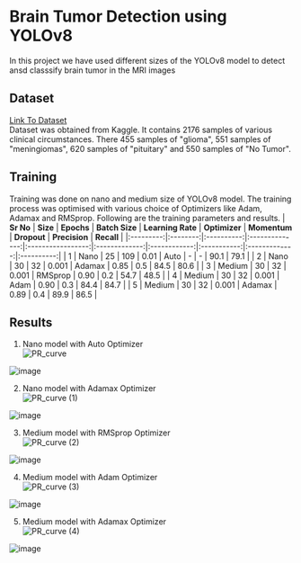 # Brain Tumor Detection using YOLOv8
In this project we have used different sizes of the YOLOv8 model to detect ansd classsify brain tumor in the MRI images
## Dataset 
[Link To Dataset](https://www.kaggle.com/datasets/ammarahmed310/labeled-mri-brain-tumor-dataset)<br>
Dataset was obtained from Kaggle. It contains 2176 samples of various clinical circumstances. There 455 samples of "glioma", 551 samples of "meningiomas", 620 samples of "pituitary" and 550 samples of "No Tumor". 
## Training 

Training was done on nano and medium size of YOLOv8 model. The training process was optimised with various choice of Optimizers like Adam, Adamax and RMSprop. 
Following are the training parameters and results. 
| **Sr No** | **Size** | **Epochs** | **Batch Size** | **Learning Rate** | **Optimizer** | **Momentum** | **Dropout** | **Precision** | **Recall** |
|:---------:|:--------:|:----------:|:--------------:|:-----------------:|:-------------:|:------------:|:-----------:|:-------------:|:----------:|
|     1     |   Nano   |     25     |       109      |        0.01       |      Auto     |       -      |      -      |      90.1     |    79.1    |
|     2     |   Nano   |     30     |       32       |       0.001       |     Adamax    |     0.85     |     0.5     |      84.5     |    80.6    |
|     3     |  Medium  |     30     |       32       |       0.001       |    RMSprop    |     0.90     |     0.2     |      54.7     |    48.5    |
|     4     |  Medium  |     30     |       32       |       0.001       |      Adam     |     0.90     |     0.3     |      84.4     |    84.7    |
|     5     |  Medium  |     30     |       32       |       0.001       |     Adamax    |     0.89     |     0.4     |      89.9     |    86.5    |
## Results
1. Nano model with Auto Optimizer<br>
![PR_curve](https://github.com/chetan0220/Brain-Tumor-Detection-using-YOLOv8/assets/97821311/2bc4fa5e-381a-4b19-913f-7da4b6477f06) <br>

![image](https://github.com/chetan0220/Brain-Tumor-Detection-using-YOLOv8/assets/97821311/5ce90e66-372c-4ee3-9640-fb29aad7e308)<br>

2. Nano model with Adamax Optimizer<br>
![PR_curve (1)](https://github.com/chetan0220/Brain-Tumor-Detection-using-YOLOv8/assets/97821311/79075a41-187c-48e4-9c37-367bdfef7336)<br>

![image](https://github.com/chetan0220/Brain-Tumor-Detection-using-YOLOv8/assets/97821311/d915b016-d80a-4096-8e3f-edaff20c107b)<br>

3. Medium model with RMSprop Optimizer<br>
![PR_curve (2)](https://github.com/chetan0220/Brain-Tumor-Detection-using-YOLOv8/assets/97821311/16e68aee-ed3d-4d55-bacc-fd5d2ec1616c)<br>

![image](https://github.com/chetan0220/Brain-Tumor-Detection-using-YOLOv8/assets/97821311/2f2ab826-5449-412e-b92b-599b72a498f5)<br>

4. Medium model with Adam Optimizer<br>
![PR_curve (3)](https://github.com/chetan0220/Brain-Tumor-Detection-using-YOLOv8/assets/97821311/e89a369f-8155-4743-8a6f-ffd2d88fed7c)<br>

![image](https://github.com/chetan0220/Brain-Tumor-Detection-using-YOLOv8/assets/97821311/f3f42569-c9c8-4882-85ac-2d79946b5944)<br>

5. Medium model with Adamax Optimizer<br>
![PR_curve (4)](https://github.com/chetan0220/Brain-Tumor-Detection-using-YOLOv8/assets/97821311/5ce1e550-a557-44dd-b8fb-88ed7bc1984f)<br>

![image](https://github.com/chetan0220/Brain-Tumor-Detection-using-YOLOv8/assets/97821311/aa5856e0-2633-42e4-a04e-78aa806f4312)<br>



